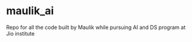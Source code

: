 # maulik_ai
Repo for all the code built by Maulik while pursuing AI and DS program at Jio institute
